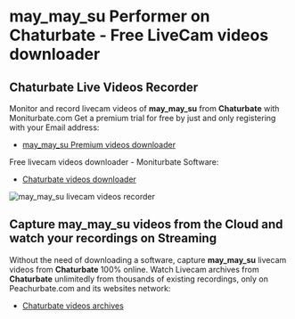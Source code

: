 # may_may_su Performer on Chaturbate - Free LiveCam videos downloader

## Chaturbate Live Videos Recorder

Monitor and record livecam videos of **may_may_su** from **Chaturbate** with Moniturbate.com
Get a premium trial for free by just and only registering with your Email address:
* [may_may_su Premium videos downloader](https://moniturbate.com/request-demo-licence-key.html)

Free livecam videos downloader - Moniturbate Software:
* [Chaturbate videos downloader](https://moniturbate.com/moniturbate-download-software.html)

![may_may_su livecam videos recorder](https://peachurnet.com/templates/moniturbate-software.png)


## Capture may_may_su videos from the Cloud and watch your recordings on Streaming

Without the need of downloading a software, capture **may_may_su** livecam videos from **Chaturbate** 100% online.
Watch Livecam archives from **Chaturbate** unlimitedly from thousands of existing recordings, only on Peachurbate.com and its websites network:
* [Chaturbate videos archives](https://peachurnet.com/)